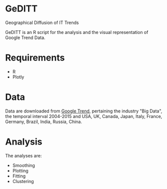 # GeDITT
Geographical Diffusion of IT Trends

GeDITT is an R script for the analysis and the visual representation of Google Trend Data. 

# Requirements
* R
* Plotly

# Data
Data are downloaded from [Google Trend](https://www.google.it/trends/?hl=it), pertaining the industry "Big Data",
the temporal interval 2004-2015 and USA, UK, Canada, Japan, Italy, France, Germany, Brazil, India, Russia, China.

# Analysis
The analyses are:
* Smoothing
* Plotting
* Fitting
* Clustering



